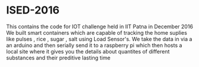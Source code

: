 # ISED-2016
This contains the code for IOT challenge held in IIT Patna in December 2016
We built smart containers which are capable of tracking the home suplies like pulses , rice , sugar , salt 
using Load Sensor's.
We take the data in via a an arduino and then serially send it to a raspberry pi which then hosts a local site where it gives you
the details about quantites of different substances and their preditive lasting time
